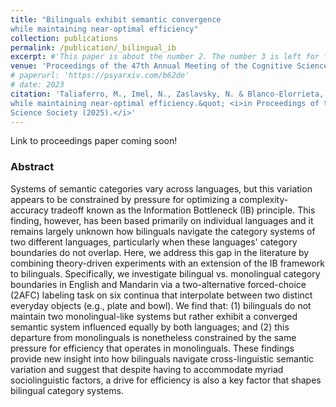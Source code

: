 ```yaml
---
title: "Bilinguals exhibit semantic convergence
while maintaining near-optimal efficiency"
collection: publications
permalink: /publication/_bilingual_ib
excerpt: #'This paper is about the number 2. The number 3 is left for future work.' date: 
venue: 'Proceedings of the 47th Annual Meeting of the Cognitive Science Society (CogSci 2025)'
# paperurl: 'https://psyarxiv.com/b62de'
# date: 2023
citation: 'Taliaferro, M., Imel, N., Zaslavsky, N. & Blanco-Elorrieta, E. (2025). &quot;Bilinguals exhibit semantic convergence
while maintaining near-optimal efficiency.&quot; <i>in Proceedings of the 46th Annual Meeting of the Cognitive
Science Society (2025).</i>'
---
```




<!-- [![Paper](https://img.shields.io/badge/paper-lightblue)](https://escholarship.org/uc/item/7pc1g61d) -->

Link to proceedings paper coming soon!

### Abstract

Systems of semantic categories vary across languages, but this variation appears to be constrained by pressure for optimizing a complexity-accuracy tradeoff known as the Information Bottleneck (IB) principle. This finding, however, has been based primarily on individual languages and it remains largely unknown how bilinguals navigate the category systems of two different languages, particularly when these languages' category boundaries do not overlap. Here, we address this gap in the literature by combining theory-driven experiments with an extension of the IB framework to bilinguals. Specifically, we investigate bilingual vs. monolingual category boundaries in English and Mandarin via a two-alternative forced-choice (2AFC) labeling task on six continua that interpolate between two distinct everyday objects (e.g., plate and bowl). We find that: (1) bilinguals do not maintain two monolingual-like systems but rather exhibit a converged semantic system influenced equally by both languages; and (2) this departure from monolinguals is nonetheless constrained by the same pressure for efficiency that operates in monolinguals. These findings provide new insight into how bilinguals navigate cross-linguistic semantic variation and suggest that despite having to accommodate myriad  sociolinguistic factors, a drive for efficiency is also a key factor that shapes bilingual category systems.
